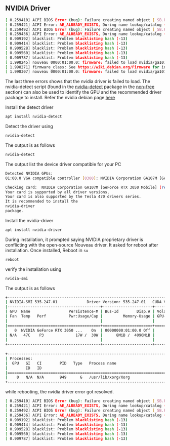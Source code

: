 
## NVIDIA Driver

```bash
[ 0.259410] ACPI BIOS Error (bug): Failure creating named object [_SB.PCI0.GPP0.VGA], AE_ALREADY_EXISTS (20220331/dswload2-326)
[ 0.259421] ACPI Error: AE_ALREADY_EXISTS, During name lookup/catalog (20220331/psobject-220)
[ 0.259492] ACPI BIOS Error (bug): Failure creating named object [_SB.PCI0.GPP0.HDAU], AE_ALREADY_EXISTS (20220331/dswload2-326)
[ 0.259436] ACPI Error: AE_ALREADY_EXISTS, During name lookup/catalog (20220331/psobject-220)
[ 0.909192] blacklist: Problem blacklisting hash (-13)
[ 0.909414] blacklist: Problem blacklisting hash (-13)
[ 0.909528] blacklist: Problem blacklisting hash (-13)
[ 0.909560] blacklist: Problem blacklisting hash (-13)
[ 0.909787] blacklist: Problem blacklisting hash (-13)
[ 1.998245] nouveau 0000:01:00.0: firmware: failed to load nvidia/ga107/nvdec/scrubber.bin (-2)
[ 1.998271] firmware_class: See https://wiki.debian.org/Firmware for information about missing firmware
[ 1.998307] nouveau 0000:01:00.0: firmware: failed to load nvidia/ga107/nvdec/scrubber.bin (-2)
```

The last three errors shows that the nvidia driver is failed to load. The nvidia-detect script (found in the [nvidia-detect](https://packages.debian.org/nvidia-detect) package in the [non-free](https://www.debian.org/doc/debian-policy/ch-archive#s-non-free) section) can also be used to identify the GPU and the recommended driver package to install. Refer the nvidia debian page [here](https://wiki.debian.org/NvidiaGraphicsDrivers)

Install the detect driver
```bash
apt install nvidia-detect
```

Detect the driver using  
```bash
nvidia-detect
```

The output is as follows

```bash
nvidia-detect
```
The output list the device driver compatible for your PC

```bash
Detected NVIDIA GPUs:
01:00.0 VGA compatible controller [0300]: NVIDIA Corporation GA107M [GeForce RTX 3050 Mobile] [10de:25a2] (rev a1)

Checking card:  NVIDIA Corporation GA107M [GeForce RTX 3050 Mobile] (rev a1)
Your card is supported by all driver versions.
Your card is also supported by the Tesla 470 drivers series.
It is recommended to install the
nvidia-driver
package.
```

Install the nvidia-driver
```bash
apt install nvidia-driver
```

During installation, it prompted saying NVIDIA proprietary driver is conflicting with the open-source Nouveau driver. It asked for reboot after installation. Once installed, Reboot in `su`

```bash
reboot
```

verify the installation using 
```bash
nvidia-smi
```

The output is as follows

```bash   
+---------------------------------------------------------------------------------------+
| NVIDIA-SMI 535.247.01             Driver Version: 535.247.01   CUDA Version: 12.2     |
|-----------------------------------------+----------------------+----------------------+
| GPU  Name                 Persistence-M | Bus-Id        Disp.A | Volatile Uncorr. ECC |
| Fan  Temp   Perf          Pwr:Usage/Cap |         Memory-Usage | GPU-Util  Compute M. |
|                                         |                      |               MIG M. |
|=========================================+======================+======================|
|   0  NVIDIA GeForce RTX 3050 ...    On  | 00000000:01:00.0 Off |                  N/A |
| N/A   47C    P3              17W /  30W |      8MiB /  4096MiB |      0%      Default |
|                                         |                      |                  N/A |
+-----------------------------------------+----------------------+----------------------+
                                                                                         
+---------------------------------------------------------------------------------------+
| Processes:                                                                            |
|  GPU   GI   CI        PID   Type   Process name                            GPU Memory |
|        ID   ID                                                             Usage      |
|=======================================================================================|
|    0   N/A  N/A       949      G   /usr/lib/xorg/Xorg                            4MiB |
+---------------------------------------------------------------------------------------+
```

while rebooting, the nvidia driver error got resolved.

```bash
[ 0.259410] ACPI BIOS Error (bug): Failure creating named object [_SB.PCI0.GPP0.VGA], AE_ALREADY_EXISTS (20220331/dswload2-326)
[ 0.259421] ACPI Error: AE_ALREADY_EXISTS, During name lookup/catalog (20220331/psobject-220)
[ 0.259492] ACPI BIOS Error (bug): Failure creating named object [_SB.PCI0.GPP0.HDAU], AE_ALREADY_EXISTS (20220331/dswload2-326)
[ 0.259436] ACPI Error: AE_ALREADY_EXISTS, During name lookup/catalog (20220331/psobject-220)
[ 0.909192] blacklist: Problem blacklisting hash (-13)
[ 0.909414] blacklist: Problem blacklisting hash (-13)
[ 0.909528] blacklist: Problem blacklisting hash (-13)
[ 0.909560] blacklist: Problem blacklisting hash (-13)
[ 0.909787] blacklist: Problem blacklisting hash (-13)
```
